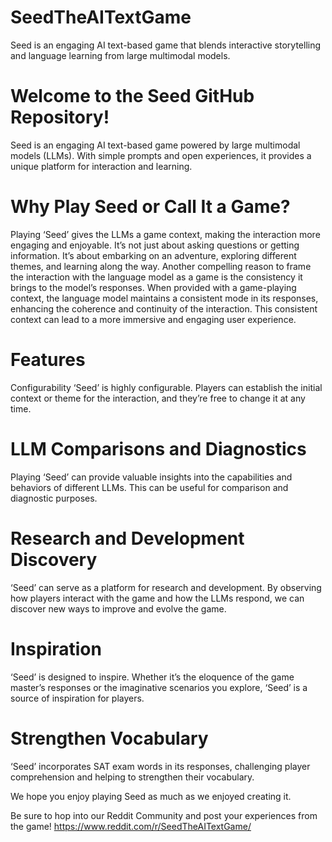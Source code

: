 # SeedTheAITextGame
Seed is an engaging AI text-based game that blends interactive storytelling and language learning from large multimodal models.

# Welcome to the Seed GitHub Repository!
Seed is an engaging AI text-based game powered by large multimodal models (LLMs). With simple prompts and open experiences, it provides a unique platform for interaction and learning.

# Why Play Seed or Call It a Game?
Playing ‘Seed’ gives the LLMs a game context, making the interaction more engaging and enjoyable. It’s not just about asking questions or getting information. It’s about embarking on an adventure, exploring different themes, and learning along the way. Another compelling reason to frame the interaction with the language model as a game is the consistency it brings to the model’s responses. When provided with a game-playing context, the language model maintains a consistent mode in its responses, enhancing the coherence and continuity of the interaction. This consistent context can lead to a more immersive and engaging user experience.

# Features
Configurability
‘Seed’ is highly configurable. Players can establish the initial context or theme for the interaction, and they’re free to change it at any time.

# LLM Comparisons and Diagnostics
Playing ‘Seed’ can provide valuable insights into the capabilities and behaviors of different LLMs. This can be useful for comparison and diagnostic purposes.

# Research and Development Discovery
‘Seed’ can serve as a platform for research and development. By observing how players interact with the game and how the LLMs respond, we can discover new ways to improve and evolve the game.

# Inspiration
‘Seed’ is designed to inspire. Whether it’s the eloquence of the game master’s responses or the imaginative scenarios you explore, ‘Seed’ is a source of inspiration for players.

# Strengthen Vocabulary
‘Seed’ incorporates SAT exam words in its responses, challenging player comprehension and helping to strengthen their vocabulary.

We hope you enjoy playing Seed as much as we enjoyed creating it. 

Be sure to hop into our Reddit Community and post your experiences from the game!
https://www.reddit.com/r/SeedTheAITextGame/
